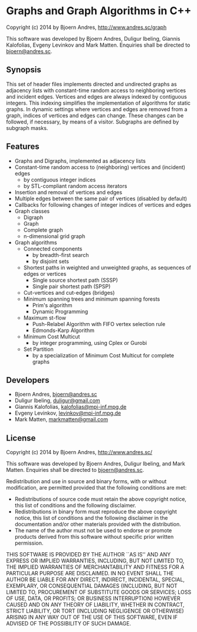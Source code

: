 Graphs and Graph Algorithms in C++
============

Copyright (c) 2014 by Bjoern Andres, http://www.andres.sc/graph

This software was developed by Bjoern Andres, Duligur Ibeling, Giannis Kalofolias, Evgeny Levinkov and Mark Matten.
Enquiries shall be directed to bjoern@andres.sc.

Synopsis
------------

This set of header files implements directed and undirected graphs as adjacency lists with constant-time random access to neighboring vertices and incident edges.
Vertices and edges are always indexed by contiguous integers.
This indexing simplifies the implementation of algorithms for static graphs.
In dynamic settings where vertices and edges are removed from a graph,
indices of vertices and edges can change.
These changes can be followed, if necessary, by means of a visitor.
Subgraphs are defined by subgraph masks.


Features
------------

- Graphs and Digraphs, implemented as adjacency lists
- Constant-time random access to (neighboring) vertices and (incident) edges 
   - by contiguous integer indices
   - by STL-compliant random access iterators
- Insertion and removal of vertices and edges
- Multiple edges between the same pair of vertices (disabled by default)
- Callbacks for following changes of integer indices of vertices and edges
- Graph classes
   - Digraph
   - Graph
   - Complete graph
   - n-dimensional grid graph
- Graph algorithms
   - Connected components
      * by breadth-first search 
      * by disjoint sets
   - Shortest paths in weighted and unweighted graphs, as sequences of edges or vertices
      * Single source shortest path (SSSP)
      * Single pair shortest path (SPSP)
   - Cut-vertices and cut-edges (bridges)
   - Minimum spanning trees and minimum spanning forests
      * Prim's algorithm
      * Dynamic Programming
   - Maximum st-flow
      * Push-Relabel Algorithm with FIFO vertex selection rule
      * Edmonds-Karp Algorithm
   - Minimum Cost Multicut 
      * by integer programming, using Cplex or Gurobi
   - Set Partition
      * by a specialization of Minimum Cost Multicut for complete graphs


Developers
------------

- Bjoern Andres, bjoern@andres.sc
- Duligur Ibeling, duligur@gmail.com
- Giannis Kalofolias, kalofolias@mpi-inf.mpg.de
- Evgeny Levinkov, levinkov@mpi-inf.mpg.de
- Mark Matten, markmatten@gmail.com


License
------------

Copyright (c) 2014 by Bjoern Andres, http://www.andres.sc/

This software was developed by Bjoern Andres, Duligur Ibeling, and Mark Matten.
Enquiries shall be directed to bjoern@andres.sc.

Redistribution and use in source and binary forms, with or without
modification, are permitted provided that the following conditions are met:

- Redistributions of source code must retain the above copyright notice,
  this list of conditions and the following disclaimer.
- Redistributions in binary form must reproduce the above copyright notice, 
  this list of conditions and the following disclaimer in the documentation
  and/or other materials provided with the distribution.
- The name of the author must not be used to endorse or promote products 
  derived from this software without specific prior written permission.

THIS SOFTWARE IS PROVIDED BY THE AUTHOR ``AS IS'' AND ANY EXPRESS OR IMPLIED 
WARRANTIES, INCLUDING, BUT NOT LIMITED TO, THE IMPLIED WARRANTIES OF 
MERCHANTABILITY AND FITNESS FOR A PARTICULAR PURPOSE ARE DISCLAIMED. IN NO 
EVENT SHALL THE AUTHOR BE LIABLE FOR ANY DIRECT, INDIRECT, INCIDENTAL,
SPECIAL, EXEMPLARY, OR CONSEQUENTIAL DAMAGES (INCLUDING, BUT NOT LIMITED TO,
PROCUREMENT OF SUBSTITUTE GOODS OR SERVICES; LOSS OF USE, DATA, OR PROFITS;
OR BUSINESS INTERRUPTION) HOWEVER CAUSED AND ON ANY THEORY OF LIABILITY, 
WHETHER IN CONTRACT, STRICT LIABILITY, OR TORT (INCLUDING NEGLIGENCE OR 
OTHERWISE) ARISING IN ANY WAY OUT OF THE USE OF THIS SOFTWARE, EVEN IF 
ADVISED OF THE POSSIBILITY OF SUCH DAMAGE.
